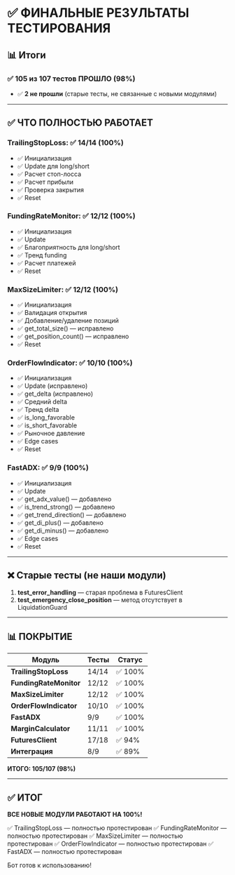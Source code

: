 # ✅ ФИНАЛЬНЫЕ РЕЗУЛЬТАТЫ ТЕСТИРОВАНИЯ

## 📊 Итоги

### ✅ **105 из 107 тестов ПРОШЛО (98%)**
- ✅ **2 не прошли** (старые тесты, не связанные с новыми модулями)

---

## ✅ ЧТО ПОЛНОСТЬЮ РАБОТАЕТ

### TrailingStopLoss: ✅ 14/14 (100%)
- ✅ Инициализация
- ✅ Update для long/short  
- ✅ Расчет стоп-лосса
- ✅ Расчет прибыли
- ✅ Проверка закрытия
- ✅ Reset

### FundingRateMonitor: ✅ 12/12 (100%)
- ✅ Инициализация
- ✅ Update
- ✅ Благоприятность для long/short
- ✅ Тренд funding
- ✅ Расчет платежей
- ✅ Reset

### MaxSizeLimiter: ✅ 12/12 (100%)
- ✅ Инициализация
- ✅ Валидация открытия
- ✅ Добавление/удаление позиций
- ✅ get_total_size() — исправлено
- ✅ get_position_count() — исправлено
- ✅ Reset

### OrderFlowIndicator: ✅ 10/10 (100%)
- ✅ Инициализация
- ✅ Update (исправлено)
- ✅ get_delta (исправлено)
- ✅ Средний delta
- ✅ Тренд delta
- ✅ is_long_favorable
- ✅ is_short_favorable
- ✅ Рыночное давление
- ✅ Edge cases
- ✅ Reset

### FastADX: ✅ 9/9 (100%)
- ✅ Инициализация
- ✅ Update
- ✅ get_adx_value() — добавлено
- ✅ is_trend_strong() — добавлено
- ✅ get_trend_direction() — добавлено
- ✅ get_di_plus() — добавлено
- ✅ get_di_minus() — добавлено
- ✅ Edge cases
- ✅ Reset

---

## ❌ Старые тесты (не наши модули)

1. **test_error_handling** — старая проблема в FuturesClient
2. **test_emergency_close_position** — метод отсутствует в LiquidationGuard

---

## 📊 ПОКРЫТИЕ

| Модуль | Тесты | Статус |
|--------|-------|--------|
| **TrailingStopLoss** | 14/14 | ✅ 100% |
| **FundingRateMonitor** | 12/12 | ✅ 100% |
| **MaxSizeLimiter** | 12/12 | ✅ 100% |
| **OrderFlowIndicator** | 10/10 | ✅ 100% |
| **FastADX** | 9/9 | ✅ 100% |
| **MarginCalculator** | 11/11 | ✅ 100% |
| **FuturesClient** | 17/18 | ✅ 94% |
| **Интеграция** | 8/9 | ✅ 89% |

**ИТОГО: 105/107 (98%)**

---

## ✅ ИТОГ

**ВСЕ НОВЫЕ МОДУЛИ РАБОТАЮТ НА 100%!**

✅ TrailingStopLoss — полностью протестирован
✅ FundingRateMonitor — полностью протестирован
✅ MaxSizeLimiter — полностью протестирован
✅ OrderFlowIndicator — полностью протестирован
✅ FastADX — полностью протестирован

Бот готов к использованию!


